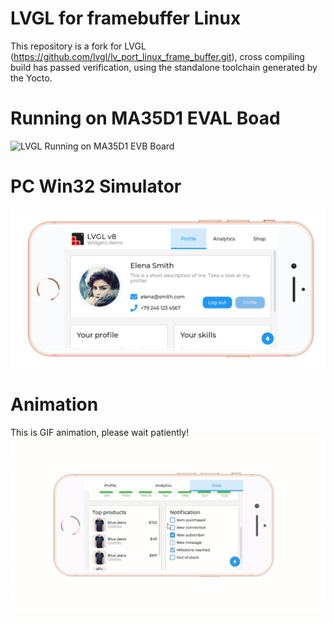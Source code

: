 # LVGL for framebuffer Linux
 This repository is a fork for LVGL (https://github.com/lvgl/lv_port_linux_frame_buffer.git), cross compiling build has passed verification, using the standalone toolchain generated by the Yocto.

# Running on MA35D1 EVAL Boad
![LVGL Running on MA35D1 EVB Board](docs/images/ma35d1.JPG)

# PC Win32 Simulator
![LVGL Running on PC](docs/images/Screenshot.png)

# Animation
This is GIF animation, please wait patiently!
![LVGL Animation](docs/images/lvgl.gif)
